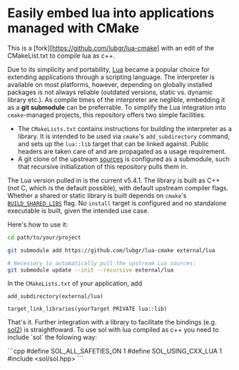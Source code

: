 # Easily embed lua into applications managed with CMake

This is a [fork][https://github.com/lubgr/lua-cmake] with an edit of the CMakeList.txt to compile lua as c++.

Due to its simplicity and portability, [Lua](https://www.lua.org) became a popular choice for
extending applications through a scripting language. The interpreter is available on most platforms,
however, depending on globally installed packages is not always reliable (outdated versions, static
vs. dynamic library etc.). As compile times of the interpreter are neglible, embedding it as a **git
submodule** can be preferrable. To simplify the Lua integration into `cmake`-managed projects, this
repository offers two simple facilities.

- The `CMakeLists.txt` contains instructions for building the interpreter as a library. It is
  intended to be used via `cmake`'s `add_subdirectory` command, and sets up the `lua::lib` target
  that can be linked against. Public headers are taken care of and are propagated as a usage
  requirement.
- A git clone of the upstream [sources](https://github.com/lua/lua) is configured as a submodule,
  such that recursive initialization of this repository pulls them in.

The Lua version pulled in is the current v5.4.1. The library is built as C++ (not C, which is the default
possible), with default upstream compiler flags. Whether a shared or static library is built depends
on `cmake`'s
[`BUILD_SHARED_LIBS`](https://cmake.org/cmake/help/latest/variable/BUILD_SHARED_LIBS.html) flag. No
`install` target is configured and no standalone executable is built, given the intended use case.

Here's how to use it:
```bash
cd path/to/your/project

git submodule add https://github.com/lubgr/lua-cmake external/lua

# Necessary to automatically pull the upstream Lua sources:
git submodule update --init --recursive external/lua
```
In the `CMakeLists.txt` of your application, add
```
add_subdirectory(external/lua)

target_link_libraries(yourTarget PRIVATE lua::lib)
```
That's it. Further integration with a library to facilitate the bindings (e.g.
[sol2](https://github.com/ThePhD/sol2)) is straightfoward. To use sol with lua compiled as c++ you need to include ´sol´ the folowing way:

´´´cpp
#define SOL_ALL_SAFETIES_ON 1
#define SOL_USING_CXX_LUA 1
#include <sol/sol.hpp>
´´´

